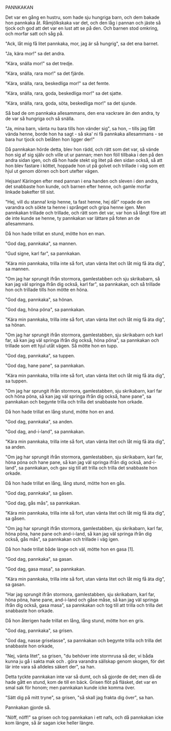 PANNKAKAN

Det var en gång en hustru, som hade sju hungriga barn, och dem bakade hon pannkaka åt. Råmjölkskaka var det, och den låg i pannan och jäste så tjock och god att det var en lust att se på den. Och barnen stod omkring, och morfar satt och såg på.

"Ack, låt mig få litet pannkaka, mor, jag är så hungrig", sa det ena barnet.

"Ja, kära mor!" sa det andra.

"Kära, snälla mor!" sa det tredje.

"Kära, snälla, rara mor!" sa det fjärde.

"Kära, snälla, rara, beskedliga mor!" sa det femte.

"Kära, snälla, rara, goda, beskedliga mor!" sa det sjatte.

"Kära, snälla, rara, goda, söta, beskedliga mor!" sa det sjunde.

Så bad de om pannkaka allesammans, den ena vackrare än den andra, ty de var så hungriga och så snälla.

"Ja, mina barn, vänta nu bara tills hon vänder sig", sa hon, – tills jag fått vända henne, borde hon ha sagt - så ska' ni få pannkaka allesammans - se bara hur tjock och belåten hon ligger der!"

Då pannkakan hörde detta, blev hon rädd, och rätt som det var, så vände hon sig af sig själv och ville ut ur pannan; men hon föll tillbaka i den på den andra sidan igen, och då hon hade stekt sig litet på den sidan också, så att hon blev fastare i köttet, hoppade hon ut på golvet och trillade i väg som ett hjul ut genom dörren och bort utefter vägen.

Hejsan! Käringen efter med pannan i ena handen och sleven i den andra, det snabbaste hon kunde, och barnen efter henne, och gamle morfar linkade bakefter till sist.

"Hej, vill du stanna! knip henne, ta fast henne, hej då!" ropade de om varandra och sökte ta henne i språnget och gripa henne igen. Men pannkakan trillade och trillade, och rätt som det var, var hon så långt före att de inte kunde se henne, ty pannkakan var lättare på foten an de allesammans.

Då hon hade trillat en stund, mötte hon en man.

"God dag, pannkaka", sa mannen.

"Gud signe, karl far", sa pannkakan.

"Kära min pannkaka, trilla inte så fort, utan vänta litet och låt mig få äta dig", sa mannen.

"Om jag har sprungit ifrån stormora, gamlestabben och sju skrikabarn, så kan jag väl springa ifrån dig också, karl far", sa pannkakan, och så trillade hon och trillade tills hon mötte en höna.

"God dag, pannkaka", sa hönan.

"God dag, höna pöna", sa pannkakan.

"Kära min pannkaka, trilla inte så fort, utan vänta litet och låt mig få äta dig", sa hönan.

"Om jag har sprungit ifrån stormora, gamlestabben, sju skrikabarn och karl far, så kan jag väl springa ifrån dig också, höna pöna", sa pannkakan och trillade som ett hjul utåt vägen. Så mötte hon en tupp.

"God dag, pannkaka", sa tuppen.

"God dag, hane pane", sa pannkakan.

"Kära min pannkaka, trilla inte så fort, utan vänta litet och låt mig få äta dig", sa tuppen.

"Om jag har sprungit ifrån stormora, gamlestabben, sju skrikabarn, karl far och höna pöna, så kan jag väl springa ifrån dig också, hane pane", sa pannkakan och begynte trilla och trilla det snabbaste hon orkade.

Då hon hade trillat en lång stund, mötte hon en and.

"God dag, pannkaka", sa anden.

"God dag, and-i-land", sa pannkakan.

"Kära min pannkaka, trilla inte så fort, utan vänta litet och låt mig få äta dig", sa anden.

"Om jag har sprungit ifrån stormora, gamlestabben, sju skrikabarn, karl far, höna pöna och hane pane, så kan jag väl springa ifrån dig också, and-i-land", sa pannkakan, och gav sig till att trilla och trilla det snabbaste hon orkade.

Då hon hade trillat en lång, lång stund, mötte hon en gås.

"God dag, pannkaka", sa gåsen.

"God dag, gås mås", sa pannkakan.

"Kära min pannkaka, trilla inte så fort, utan vänta litet och låt mig få äta dig", sa gåsen.

"Om jag har sprungit ifrån stormora, gamlestabben, sju skrikabarn, karl far, höna pöna, hane pane och and-i-land, så kan jag väl springa ifrån dig också, gås mås", sa pannkakan och trillade i väg igen.

Då hon hade trillat både länge och väl, mötte hon en gasa [1].

"God dag, pannkaka", sa gasan.

"God dag, gasa masa", sa pannkakan.

"Kära min pannkaka, trilla inte så fort, utan vänta litet och låt mig få äta dig", sa gasan.

"Har jag sprungit ifrån stormora, gamlestabben, sju skrikabarn, karl far, höna pöna, hane pane, and-i-land och gåse måse, så kan jag väl springa ifrån dig också, gasa masa", sa pannkakan och tog till att trilla och trilla det snabbaste hon orkade.

Då hon återigen hade trillat en lång, lång stund, mötte hon en gris.

"God dag, pannkaka", sa grisen.

"God dag, nasse griselasse", sa pannkakan och begynte trilla och trilla det snabbaste hon orkade,

"Nej, vänta litet", sa grisen, "du behöver inte stormrusa så der, vi båda kunna ju gå i sakta mak och . göra varandra sällskap genom skogen, för det lär inte vara så alldeles säkert der", sa han.

Detta tyckte pannkakan inte var så dumt, och så gjorde de det; men då de hade gått en stund, kom de till en bäck. Grisen flöt på fläsket, det var en smal sak för honom; men pannkakan kunde icke komma över.

"Sätt dig på mitt tryne", sa grisen, "så skall jag frakta dig över", sa han.

Pannkakan gjorde så.

"Nöff, nöff!" sa grisen och tog pannkakan i ett nafs, och då pannkakan icke kom längre, så är sagan icke heller längre.
